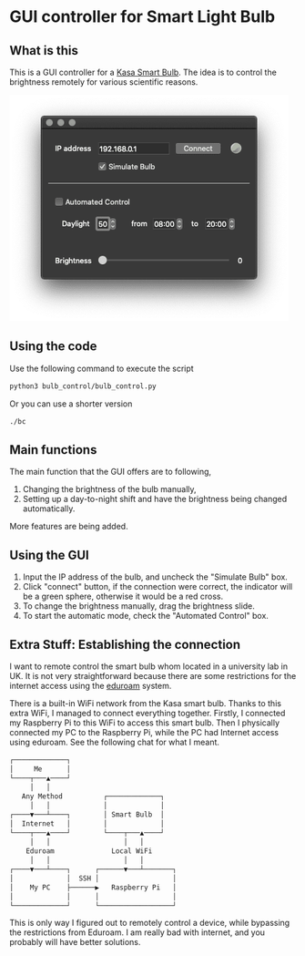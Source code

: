 # GUI controller for Smart Light Bulb

## What is this

This is a GUI controller for a [Kasa Smart Bulb](https://www.amazon.co.uk/gp/product/B07KXFSBLR). The idea is to control the brightness remotely for various scientific reasons.

![](image/gui.png)

## Using the code

Use the following command to execute the script

```sh
python3 bulb_control/bulb_control.py 
```

Or you can use a shorter version

```sh
./bc
```

## Main functions

The main function that the GUI offers are to following,

1. Changing the brightness of the bulb manually,
2. Setting up a day-to-night shift and have the brightness being changed automatically.

More features are being added.

## Using the GUI

1. Input the IP address of the bulb, and uncheck the "Simulate Bulb" box.
2. Click "connect" button, if the connection were correct, the indicator will be a green sphere, otherwise it would be a red cross.
3. To change the brightness manually, drag the brightness slide.
4. To start the automatic mode, check the "Automated Control" box.

## Extra Stuff: Establishing the connection

I want to remote control the smart bulb whom located in a university lab in UK. It is not very straightforward because there are some restrictions for the internet access using the [eduroam](https://www.eduroam.org) system.

There is a built-in WiFi network from the Kasa smart bulb. Thanks to this extra WiFi, I managed to connect everything together. Firstly, I connected my Raspberry Pi to this WiFi to access this smart bulb. Then I physically connected my PC to the Raspberry Pi, while the PC had Internet access using eduroam. See the following chat for what I meant.

```
┌─────────────┐                          
│     Me      │                          
└────┬───▲────┘                          
     │   │                               
   Any Method          ┌─────────────┐   
     │   │             │             │   
┌────▼───┴────┐        │ Smart Bulb  │   
│  Internet   │        │             │   
└────┬───▲────┘        └────┬───▲────┘   
     │   │                  │   │        
    Eduroam              Local WiFi      
     │   │                  │   │        
┌────▼───┴────┐      ┌──────▼───┴───────┐
│             │  SSH │                  │
│    My PC    ├──────▶   Raspberry Pi   │
│             │      │                  │
└─────────────┘      └──────────────────┘
```

This is only way I figured out to remotely control a device, while bypassing the restrictions from Eduroam. I am really bad with internet, and you probably will have better solutions.
